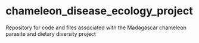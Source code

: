 # chameleon_disease_ecology_project
Repository for code and files associated with the Madagascar chameleon parasite and dietary diversity project
